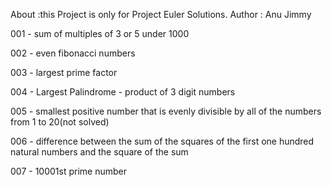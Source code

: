 
About :this Project is only for Project Euler Solutions.
Author : Anu Jimmy

001 - sum of multiples of 3 or 5 under 1000

002 - even fibonacci numbers

003 - largest prime factor

004 - Largest Palindrome - product of 3 digit numbers

005 - smallest positive number that is evenly divisible by all of the numbers from 1 to 20(not solved)

006 - difference between the sum of the squares of the first one hundred natural numbers and the square of the sum

007 - 10001st prime number





